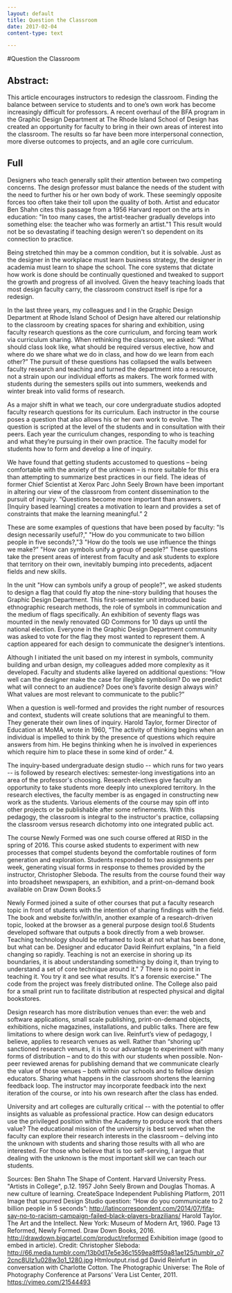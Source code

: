 ```yaml
---
layout: default
title: Question the Classroom
date: 2017-02-04
content-type: text

---
```


#Question the Classroom

## Abstract:
This article encourages instructors to redesign the classroom. Finding the balance between service to students and to one’s own work has become increasingly difficult for professors. A recent overhaul of the BFA program in the Graphic Design Department at The Rhode Island School of Design has created an opportunity for faculty to bring in their own areas of interest into the classroom. The results so far have been more interpersonal connection, more diverse outcomes to projects, and an agile core curriculum.

## Full
Designers who teach generally split their attention between two competing concerns. The design professor must balance the needs of the student with the need to further his or her own body of work. These seemingly opposite forces too often take their toll upon the quality of both. Artist and educator Ben Shahn cites this passage from a 1956 Harvard report on the arts in education: "In too many cases, the artist-teacher gradually develops into something else: the teacher who was formerly an artist."1 This result would not be so devastating if teaching design weren't so dependent on its connection to practice.

Being stretched thin may be a common condition, but it is solvable. Just as the designer in the workplace must learn business strategy, the designer in academia must learn to shape the school. The core systems that dictate how work is done should be continually questioned and tweaked to support the growth and progress of all involved. Given the heavy teaching loads that most design faculty carry, the classroom construct itself is ripe for a redesign.

In the last three years, my colleagues and I in the Graphic Design Department at Rhode Island School of Design have altered our relationship to the classroom by creating spaces for sharing and exhibition, using faculty research questions as the core curriculum, and forcing team work via curriculum sharing. When rethinking the classroom, we asked: “What should class look like, what should be required versus elective, how and where do we share what we do in class, and how do we learn from each other?” The pursuit of these questions has collapsed the walls between faculty research and teaching and turned the department into a resource, not a strain upon our individual efforts as makers. The work formed with students during the semesters spills out into summers, weekends and winter break into valid forms of research.

As a major shift in what we teach, our core undergraduate studios adopted faculty research questions for its curriculum. Each instructor in the course poses a question that also allows his or her own work to evolve. The question is scripted at the level of the students and in consultation with their peers. Each year the curriculum changes, responding to who is teaching and what they’re pursuing in their own practice. The faculty model for students how to form and develop a line of inquiry.

We have found that getting students accustomed to questions – being comfortable with the anxiety of the unknown – is more suitable for this era than attempting to summarize best practices in our field. The ideas of former Chief Scientist at Xerox Parc John Seely Brown have been important in altering our view of the classroom from content dissemination to the pursuit of inquiry. “Questions become more important than answers. [Inquiry based learning] creates a motivation to learn and provides a set of constraints that make the learning meaningful.” 2

These are some examples of questions that have been posed by faculty: "Is design necessarily useful?," "How do you communicate to two billion people in five seconds?,"3 "How do the tools we use influence the things we make?” "How can symbols unify a group of people?" These questions take the present areas of interest from faculty and ask students to explore that territory on their own, inevitably bumping into precedents, adjacent fields and new skills.

In the unit "How can symbols unify a group of people?", we asked students to design a flag that could fly atop the nine-story building that houses the Graphic Design Department. This first-semester unit introduced basic ethnographic research methods, the role of symbols in communication and the medium of flags specifically. An exhibition of seventy flags was mounted in the newly renovated GD Commons for 10 days up until the national election. Everyone in the Graphic Design Department community was asked to vote for the flag they most wanted to represent them. A caption appeared for each design to communicate the designer’s intentions.

Although I initiated the unit based on my interest in symbols, community building and urban design, my colleagues added more complexity as it developed. Faculty and students alike layered on additional questions: “How well can the designer make the case for illegible symbolism? Do we predict what will connect to an audience? Does one’s favorite design always win? What values are most relevant to communicate to the public?”

When a question is well-formed and provides the right number of resources and context, students will create solutions that are meaningful to them. They generate their own lines of inquiry. Harold Taylor, former Director of Education at MoMA, wrote in 1960, “The activity of thinking begins when an individual is impelled to think by the presence of questions which require answers from him. He begins thinking when he is involved in experiences which require him to place these in some kind of order.” 4.

The inquiry-based undergraduate design studio -- which runs for two years -- is followed by research electives: semester-long investigations into an area of the professor's choosing. Research electives give faculty an opportunity to take students more deeply into unexplored territory. In the research electives, the faculty member is as engaged in constructing new work as the students. Various elements of the course may spin off into other projects or be publishable after some refinements. With this pedagogy, the classroom is integral to the instructor's practice, collapsing the classroom versus research dichotomy into one integrated public act.

The course Newly Formed was one such course offered at RISD in the spring of 2016. This course asked students to experiment with new processes that compel students beyond the comfortable routines of form generation and exploration. Students responded to two assignments per week, generating visual forms in response to themes provided by the instructor, Christopher Sleboda. The results from the course found their way into broadsheet newspapers, an exhibition, and a print-on-demand book available on Draw Down Books.5

Newly Formed joined a suite of other courses that put a faculty research topic in front of students with the intention of sharing findings with the field. The book and website for/with/in, another example of a research-driven topic, looked at the browser as a general purpose design tool.6 Students developed software that outputs a book directly from a web browser. Teaching technology should be reframed to look at not what has been done, but what can be. Designer and educator David Reinfurt explains, "In a field changing so rapidly. Teaching is not an exercise in shoring up its boundaries, it is about understanding something by doing it, than trying to understand a set of core technique around it." 7 There is no point in teaching it. You try it and see what results. It's a forensic exercise." The code from the project was freely distributed online. The College also paid for a small print run to facilitate distribution at respected physical and digital bookstores.

Design research has more distribution venues than ever: the web and software applications, small scale publishing, print-on-demand objects, exhibitions, niche magazines, installations, and public talks. There are few limitations to where design work can live. Reinfurt’s view of pedagogy, I believe, applies to research venues as well. Rather than “shoring up” sanctioned research venues, it is to our advantage to experiment with many forms of distribution – and to do this with our students when possible. Non-peer reviewed arenas for publishing demand that we communicate clearly the value of those venues – both within our schools and to fellow design educators. Sharing what happens in the classroom shortens the learning feedback loop. The instructor may incorporate feedback into the next iteration of the course, or into his own research after the class has ended.

University and art colleges are culturally critical -- with the potential to offer insights as valuable as professional practice. How can design educators use the privileged position within the Academy to produce work that others value? The educational mission of the university is best served when the faculty can explore their research interests in the classroom – delving into the unknown with students and sharing those results with all who are interested. For those who believe that is too self-serving, I argue that dealing with the unknown is the most important skill we can teach our students.



Sources:
Ben Shahn The Shape of Content. Harvard University Press. "Artists in College", p.12. 1957
John Seely Brown and Douglas Thomas. A new culture of learning. CreateSpace Independent Publishing Platform, 2011
Image that spurred Design Studio question: “How do you communicate to 2 billion people in 5 seconds”: http://latincorrespondent.com/2014/07/fifa-say-no-to-racism-campaign-failed-black-players-brazilians/
Harold Taylor. The Art and the Intellect. New York: Museum of Modern Art, 1960. Page 13
Reformed, Newly Formed. Draw Down Books, 2016. http://drawdown.bigcartel.com/product/reformed Exhibition image (good to embed in article). Credit: Christopher Sleboda: http://66.media.tumblr.com/13b0d17e5e36c1559ea8ff59a81ae125/tumblr_o72cnc8Ulz1u028w3o1_1280.jpg
Htmloutput.risd.gd
David Reinfurt in conversation with Charlotte Cotton. The Photographic Universe: The Role of Photography Conference at Parsons’ Vera List Center, 2011. https://vimeo.com/21544493
